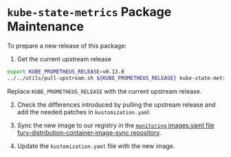 # `kube-state-metrics` Package Maintenance

To prepare a new release of this package:

1. Get the current upstream release

```bash
export KUBE_PROMETHEUS_RELEASE=v0.13.0
../../utils/pull-upstream.sh ${KUBE_PROMETHEUS_RELEASE} kube-state-metrics
```

Replace `KUBE_PROMETHEUS_RELEASE` with the current upstream release.

2. Check the differences introduced by pulling the upstream release and add the needed patches in `kustomization.yaml`

3. Sync the new image to our registry in the [`monitoring` images.yaml file fury-distribution-container-image-sync repository](https://github.com/sighupio/fury-distribution-container-image-sync/blob/main/modules/monitoring/images.yml).

4. Update the `kustomization.yaml` file with the new image.
